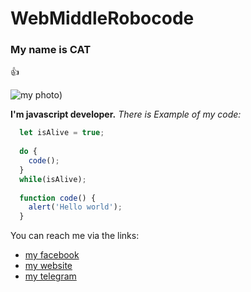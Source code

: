 # WebMiddleRobocode

### My name is CAT
👍

![my photo]([https://user-images.githubusercontent.com/60629407/139448835-f652c6bd-02bf-4654-8e25-9d947acf7581.png]))


**I'm javascript developer.**
*There is Example of my code:*
```javascript
  let isAlive = true;
  
  do {
    code();
  }
  while(isAlive);
  
  function code() {
    alert('Hello world');
  }
 ```
 
You can reach me via the links:
* [my facebook](http://github.com)
* [my website](http://github.com)
* [my telegram](http://github.com)



